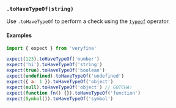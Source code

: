 ### `.toHaveTypeOf(string)`

Use `.toHaveTypeOf` to perform a check using the [`typeof`](https://developer.mozilla.org/en-US/docs/Web/JavaScript/Reference/Operators/typeof) operator.

#### Examples

```javascript
import { expect } from 'veryfine'

expect(123).toHaveTypeOf('number')
expect('hi').toHaveTypeOf('string')
expect(true).toHaveTypeOf('boolean')
expect(undefined).toHaveTypeOf('undefined')
expect({ a: 1 }).toHaveTypeOf('object')
expect(null).toHaveTypeOf('object') // GOTCHA!
expect(function fn() {}).toHaveTypeOf('function')
expect(Symbol()).toHaveTypeOf('symbol')
```
